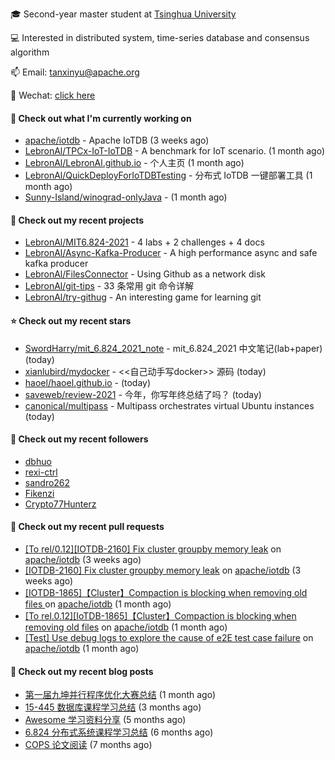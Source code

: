 🎓 Second-year master student at [Tsinghua University](https://www.tsinghua.edu.cn/)

💻 Interested in distributed system, time-series database and consensus algorithm

📫 Email: tanxinyu@apache.org

💬 Wechat: [click here](https://github.com/LebronAl/LebronAl/issues/1)

#### 👷 Check out what I'm currently working on

- [apache/iotdb](https://github.com/apache/iotdb) - Apache IoTDB (3 weeks ago)
- [LebronAl/TPCx-IoT-IoTDB](https://github.com/LebronAl/TPCx-IoT-IoTDB) - A benchmark for IoT scenario. (1 month ago)
- [LebronAl/LebronAl.github.io](https://github.com/LebronAl/LebronAl.github.io) - 个人主页 (1 month ago)
- [LebronAl/QuickDeployForIoTDBTesting](https://github.com/LebronAl/QuickDeployForIoTDBTesting) - 分布式 IoTDB 一键部署工具 (1 month ago)
- [Sunny-Island/winograd-onlyJava](https://github.com/Sunny-Island/winograd-onlyJava) -  (1 month ago)

#### 🌱 Check out my recent projects

- [LebronAl/MIT6.824-2021](https://github.com/LebronAl/MIT6.824-2021) - 4 labs &#43; 2 challenges &#43; 4 docs
- [LebronAl/Async-Kafka-Producer](https://github.com/LebronAl/Async-Kafka-Producer) - A high performance async and safe kafka producer
- [LebronAl/FilesConnector](https://github.com/LebronAl/FilesConnector) - Using Github as a network disk
- [LebronAl/git-tips](https://github.com/LebronAl/git-tips) - 33 条常用 git 命令详解
- [LebronAl/try-githug](https://github.com/LebronAl/try-githug) - An interesting game for learning git

#### ⭐ Check out my recent stars

- [SwordHarry/mit_6.824_2021_note](https://github.com/SwordHarry/mit_6.824_2021_note) - mit_6.824_2021 中文笔记(lab&#43;paper) (today)
- [xianlubird/mydocker](https://github.com/xianlubird/mydocker) - &lt;&lt;自己动手写docker&gt;&gt; 源码 (today)
- [haoel/haoel.github.io](https://github.com/haoel/haoel.github.io) -  (today)
- [saveweb/review-2021](https://github.com/saveweb/review-2021) - 今年，你写年终总结了吗？ (today)
- [canonical/multipass](https://github.com/canonical/multipass) - Multipass orchestrates virtual Ubuntu instances (today)

#### 👯 Check out my recent followers

- [dbhuo](https://github.com/dbhuo)
- [rexi-ctrl](https://github.com/rexi-ctrl)
- [sandro262](https://github.com/sandro262)
- [Fikenzi](https://github.com/Fikenzi)
- [Crypto77Hunterz](https://github.com/Crypto77Hunterz)

#### 🔨 Check out my recent pull requests

- [[To rel/0.12][IOTDB-2160] Fix cluster groupby memory leak](https://github.com/apache/iotdb/pull/4583) on [apache/iotdb](https://github.com/apache/iotdb) (3 weeks ago)
- [[IOTDB-2160] Fix cluster groupby memory leak](https://github.com/apache/iotdb/pull/4582) on [apache/iotdb](https://github.com/apache/iotdb) (3 weeks ago)
- [[IOTDB-1865]【Cluster】Compaction is blocking when removing old files ](https://github.com/apache/iotdb/pull/4365) on [apache/iotdb](https://github.com/apache/iotdb) (1 month ago)
- [[To rel.0.12][IoTDB-1865]【Cluster】Compaction is blocking when removing old files](https://github.com/apache/iotdb/pull/4363) on [apache/iotdb](https://github.com/apache/iotdb) (1 month ago)
- [[Test] Use debug logs to explore the cause of e2E test case failure](https://github.com/apache/iotdb/pull/4342) on [apache/iotdb](https://github.com/apache/iotdb) (1 month ago)

#### 📜 Check out my recent blog posts

- [第一届九坤并行程序优化大赛总结](https://tanxinyu.work/jiu-kun-parallel-program-optimization-contest/) (1 month ago)
- [15-445 数据库课程学习总结](https://tanxinyu.work/15-445/) (3 months ago)
- [Awesome 学习资料分享](https://tanxinyu.work/awesome-blog/) (5 months ago)
- [6.824 分布式系统课程学习总结](https://tanxinyu.work/6-824/) (6 months ago)
- [COPS 论文阅读](https://tanxinyu.work/cops-thesis/) (7 months ago)
